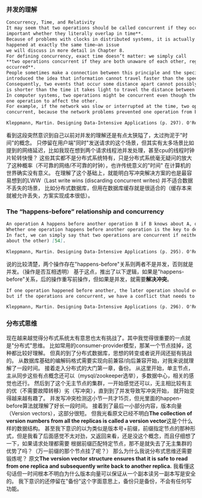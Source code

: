 ### 并发的理解

```markdown
Concurrency, Time, and Relativity
It may seem that two operations should be called concurrent if they occur “at the same time”—but in fact, **it is not
important whether they literally overlap in time**.
Because of problems with clocks in distributed systems, it is actually quite difficult to tell whether two things
happened at exactly the same time—an issue
we will discuss in more detail in Chapter 8.
For defining concurrency, exact time doesn’t matter: we simply call
**two operations concurrent if they are both unaware of each other, regardless of the physical time at which they
occurred**.
People sometimes make a connection between this principle and the special theory of relativity in physics [54], which
introduced the idea that information cannot travel faster than the speed of light.
Consequently, two events that occur some distance apart cannot possibly affect each other if the time between the events
is shorter than the time it takes light to travel the distance between them.
In computer systems, two operations might be concurrent even though the speed of light would in principle have allowed
one operation to affect the other.
For example, if the network was slow or interrupted at the time, two operations can occur some time apart and still be
concurrent, because the network problems prevented one operation from being able to know about the other.

Kleppmann, Martin. Designing Data-Intensive Applications (p. 297). O'Reilly Media. Kindle Edition. 
```

看到这段突然意识到自己以前对并发的理解还是有点太狭隘了，太过拘泥于"时间"的概念。
只停留在用户端"同时"发送请求的这个场景，但其实有太多场景比如提到的网络延迟，比如我现在想到两个请求线程池并发处理，甚至cpu的线程时钟片轮转快慢？
这些其实都不是分布式系统特有，只是分布式系统毫无疑问的放大了这种概率（不可靠的网络/不可靠的时钟），也许传统意义的"时间"
在计算机的世界确实没有意义。
在理解了这个基础上，就能明白写冲突解决方案的也是最容易想到的LWW（Last write wins (discarding concurrent writes)
并不适合数据不丢失的场景，
比如分布式数据库，但用在数据库缓存就是很适合的（缓存本来就被允许丢失，方案实现成本很低）。

### The “happens-before” relationship and concurrency

```markdown
An operation A happens before another operation B if B knows about A, or depends on A, or builds upon A in some way.
Whether one operation happens before another operation is the key to defining what concurrency means.
In fact, we can simply say that two operations are concurrent if neither happens before the other (i.e., neither knows
about the other) [54].

Kleppmann, Martin. Designing Data-Intensive Applications (p. 295). O'Reilly Media. Kindle Edition. 
```

说的比较清楚，两个操作存在"happens-before"关系则两者不是并发，否则就是并发。（操作是否互相透明）
基于这点，推出了以下逻辑，如果是"happens-before"关系，后的操作重写前操作，但如果是并发，就需要**解决冲突**。

```markdown
If one operation happened before another, the later operation should overwrite the earlier operation,
but if the operations are concurrent, we have a conflict that needs to be resolved.

Kleppmann, Martin. Designing Data-Intensive Applications (p. 296). O'Reilly Media. Kindle Edition. 
```

### 分布式思维

现在越来越觉得分布式系统太有意思也太有挑战了。其中我觉得很重要的一点就是"分布式"思维。
比如常用的consumer-provider模型，那某一个节点挂掉，这种都比较好理解。
但真的到了分布式数据库，思想的转变或者说开阔还挺有挑战的。
从数据库基础的编解码格式需要实现向前兼容/向后兼容开始，对我来说就理解了一段时间。
接着走入分布式的大门第一章，备份。
从这里开始，单主节点，主从同步这些有点概念还可以（mysql/zookeeper选举），多数据中心，相关的感觉也还行。
然后到了这个无主节点的集群，一开始感觉还可以，无主相比较有主的优（不需要故障转移）劣（写冲突），直到到了并发导致写冲突开始，
就开始变得越来越有趣了。
并发写冲突检测这小节一共才15页，但光里面的happen-before算法就理解了好长一段时间。
接着到了最后一小部分内容，版本向量（Version vectors），这部分很短。
但我光看原文已经不明白**The collection of version numbers from all the replicas is called a version vector**这是个什么样的数据结构。
甚至我下意识的以为类似是版本号+前缀，前缀指定节点的那种形式，但是我看了后面感觉不太对劲，又返回来看，还是没这个概念，而且仔细想了一下，如果请求处理都需要
根据前缀匹配特定节点，那不是就失去了无主集群的优势了吗？（万一前缀的那个节点挂了呢？）
那么为什么我说分布式思维还需要锻炼呢？
原文**The version vector structure ensures that it is safe to read from one replica and subsequently write back to another replica.**
我看懂这句话但一时间根本不明白为什么版本向量可以保证从一个副本读另一副本写是安全的。
我下意识的还停留在"备份"这个字面意思上，备份只是备份，不会有任何写功能。
